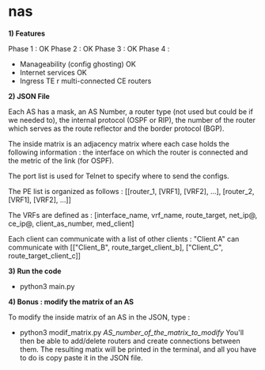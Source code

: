 # nas
**1) Features**

Phase 1 : OK
Phase 2 : OK
Phase 3 : OK
Phase 4 : 
- Manageability (config ghosting) OK
- Internet services OK
- Ingress TE r multi-connected CE routers


**2) JSON File**

Each AS has a mask, an AS Number, a router type (not used but could be if we needed to), the internal protocol (OSPF or RIP), the number of the router which serves as the route reflector and the border protocol (BGP). 

The inside matrix is an adjacency matrix where each case holds the following information : the interface on which the router is connected and the metric of the link (for OSPF).

The port list is used for Telnet to specify where to send the configs.

The PE list is organized as follows : [[router_1, [VRF1], [VRF2], ...], [router_2, [VRF1], [VRF2], ...]]

The VRFs are defined as : [interface_name, vrf_name, route_target, net_ip@, ce_ip@, client_as_number, med_client]

Each client can communicate with a list of other clients : "Client A" can communicate with [["Client_B", route_target_client_b], ["Client_C", route_target_client_c]]


**3) Run the code**

* python3 main.py


**4) Bonus : modify the matrix of an AS**

To modify the inside matrix of an AS in the JSON, type :
* python3 modif_matrix.py _AS_number_of_the_matrix_to_modify_
You'll then be able to add/delete routers and create connections between them. The resulting matix will be printed in the terminal, and all you have to do is copy paste it in the JSON file. 
